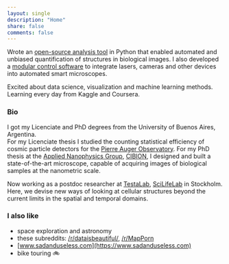 ```yaml
---
layout: single
description: "Home"
share: false
comments: false
---
```


Wrote an [open-source analysis tool](projects/#gollum) in Python that enabled automated and unbiased quantification of structures in biological images. I also developed a [modular control software](projects/#tormenta) to integrate lasers, cameras and other devices into automated smart microscopes.

Excited about data science, visualization and machine learning methods. Learning every day from Kaggle and Coursera.

### Bio

I got my Licenciate and PhD degrees from the University of Buenos Aires, Argentina.  
For my Licenciate thesis I studied the counting statistical efficiency of cosmic particle detectors for the [Pierre Auger Observatory](https://www.auger.org/).
For my PhD thesis at the [Applied Nanophysics Group](http://www.nano.df.uba.ar/), [CIBION](http://www.cibion-conicet.gob.ar/?lan=en), I designed and built a state-of-the-art microscope, capable of acquiring images of biological samples at the nanometric scale.

Now working as a postdoc researcher at [TestaLab](http://testalab.org/), [SciLifeLab](http://www.scilifelab.se/) in Stockholm. Here, we devise new ways of looking at cellular structures beyond the current limits in the spatial and temporal domains.

### I also like
* space exploration and astronomy
* these subreddits: [/r/dataisbeautiful/](https://www.reddit.com/r/dataisbeautiful/), [/r/MapPorn](https://www.reddit.com/r/MapPorn/)
* [www.sadanduseless.com](https://www.sadanduseless.com)
* bike touring :bike:
